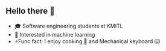 ## Hello there 👋

<!--
**Eggceptional14/Eggceptional14** is a ✨ _special_ ✨ repository because its `README.md` (this file) appears on your GitHub profile.

Here are some ideas to get you started:

- 🔭 I’m currently working on ...
- 🌱 I’m currently learning ...
- 👯 I’m looking to collaborate on ...
- 🤔 I’m looking for help with ...
- 💬 Ask me about ...
- 📫 How to reach me: ...
- 😄 Pronouns: ...
- ⚡ Fun fact: ...
-->

<ul>
  <li> 🎓 Software engineering students at KMITL </li>
  <li> 🧐 Interested in machine learning </li>
  <li> ⚡️Func fact: I enjoy cooking 🍳 and Mechanical keyboard ⌨️ </li>
<ul/>
